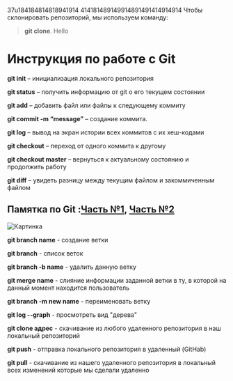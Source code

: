 37u184184814818941914
414181489149914891491414914914
Чтобы склонировать репозиторий, мы используем команду:  
> **git clone**.
Hello

# Инструкция по работе с **Git**

**git init** – инициализация локального репозитория

**git status** – получить информацию от git о его текущем состоянии

**git add** – добавить файл или файлы к следующему коммиту

**git commit -m “message”** – создание коммита.

**git log** – вывод на экран истории всех коммитов с их хеш-кодами

**git checkout** – переход от одного коммита к другому

**git checkout master** – вернуться к актуальному состоянию и продолжить работу

**git diff** – увидеть разницу между текущим файлом и закоммиченным файлом

## Памятка по **Git** :[Часть №1](https://habr.com/ru/post/541258/), [Часть №2](https://habr.com/ru/post/542616/)

![Картинка](https://guu.ru/wp-content/uploads/digitization-5180477_1920.jpg)

**git branch name** - создание ветки

**git branch** - список веток

**git branch -b name** - удалить данную ветку

**git merge name** - слияние информации заданной ветки в ту, в которой на данный момент находится пользователь 

**git branch -m new name** - переименовать ветку 

**git log --graph** - просмотреть вид "дерева"

**git clone адрес** - скачивание из любого удаленного репозитория в наш локальный репозиторий

**git push** - отправка локального репозитория в удаленный (GitHab) 

**git pull** - скачивание из нашего удаленного репозитория в локальный всех изменений которые мы сделали удаленно 
